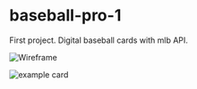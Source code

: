 # baseball-pro-1
First project. Digital baseball cards with mlb API.

![Wireframe](https://i.imgur.com/Fqccnbb.png)

![example card](https://i.imgur.com/Ux3U4ad.jpg)